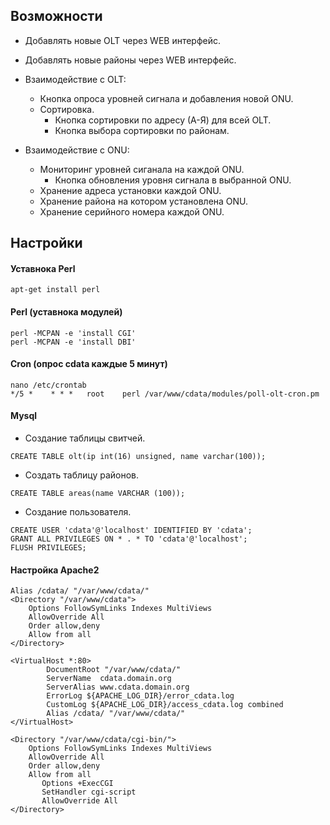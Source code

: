 Возможности
-----------
- Добавлять новые OLT через WEB интерфейс.
- Добавлять новые районы через WEB интерфейс.

- Взаимодействие с OLT:
    - Кнопка опроса уровней сигнала и добавления новой ONU.
    - Сортировка.
        - Кнопка сортировки по адресу  (А-Я) для всей OLT.
        - Кнопка выбора сортировки по районам.

- Взаимодействие с ONU:
    - Мониторинг уровней сиганала на каждой ONU.
        - Кнопка обновления уровня сигнала в выбранной ONU.
    - Хранение адреса установки каждой ONU.
    - Хранение района на котором установлена ONU.
    - Хранение серийного номера каждой ONU.

Настройки
-----------
#### Уставнока Perl
```
apt-get install perl
```

#### Perl (уставнока модулей)
```
perl -MCPAN -e 'install CGI'
perl -MCPAN -e 'install DBI'
```
#### Cron (опрос cdata каждые 5 минут)
```
nano /etc/crontab
*/5 *    * * *   root    perl /var/www/cdata/modules/poll-olt-cron.pm
```
#### Mysql
- Создание таблицы свитчей.
```
CREATE TABLE olt(ip int(16) unsigned, name varchar(100));
```
- Создать таблицу районов.
```
CREATE TABLE areas(name VARCHAR (100));
```
- Создание пользователя.
```
CREATE USER 'cdata'@'localhost' IDENTIFIED BY 'cdata';
GRANT ALL PRIVILEGES ON * . * TO 'cdata'@'localhost';
FLUSH PRIVILEGES;
```
#### Настройка Apache2
```
Alias /cdata/ "/var/www/cdata/"
<Directory "/var/www/cdata">
    Options FollowSymLinks Indexes MultiViews
    AllowOverride All
    Order allow,deny
    Allow from all
</Directory>

<VirtualHost *:80>
        DocumentRoot "/var/www/cdata/"
        ServerName  cdata.domain.org
        ServerAlias www.cdata.domain.org
        ErrorLog ${APACHE_LOG_DIR}/error_cdata.log
        CustomLog ${APACHE_LOG_DIR}/access_cdata.log combined
        Alias /cdata/ "/var/www/cdata/"
</VirtualHost>

<Directory "/var/www/cdata/cgi-bin/">
    Options FollowSymLinks Indexes MultiViews
    AllowOverride All
    Order allow,deny
    Allow from all
       Options +ExecCGI
       SetHandler cgi-script
       AllowOverride All
</Directory>
```
